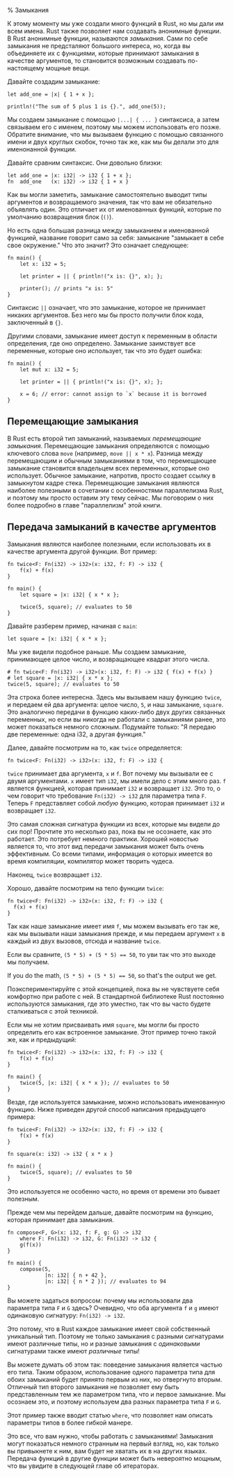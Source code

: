 % Замыкания

К этому моменту мы уже создали много функций в Rust, но мы дали им всем имена. Rust также позволяет нам создавать анонимные функции. В Rust анонимные функции, называются *замыкания*. Сами по себе замыкания не предсталяют большого интереса, но, когда вы объединяете их с функциями, которые принимают замыкания в качестве аргументов, то становится возможным создавать по-настоящему мощные вещи.

Давайте создадим замыкание:

```{rust}
let add_one = |x| { 1 + x };

println!("The sum of 5 plus 1 is {}.", add_one(5));
```

Мы создаем замыкание с помощью `|...| { ... }` синтаксиса, а затем связываем его с именем, поэтому мы можем использовать его позже. Обратите внимание, что мы вызываем функцию с помощью связанного имени и двух круглых скобок, точно так же, как мы бы делали это для именонанной функции.

Давайте сравним синтаксис. Они довольно близки:

```{rust}
let add_one = |x: i32| -> i32 { 1 + x };
fn  add_one   (x: i32) -> i32 { 1 + x }
```

Как вы могли заметить, замыкание самостоятельно выводит типы аргументов и возвращаемого значения, так что вам не обязательно объявлять один. Это отличает их от именованных функций, которые по умолчанию возвращения блок (`()`).

Но есть одна большая разница между замыканием и именованной функцией, название говорит само за себя: замыкание "замыкает в себе свое окружение." Что это значит? Это означает следующее:

```{rust}
fn main() {
    let x: i32 = 5;

    let printer = || { println!("x is: {}", x); };

    printer(); // prints "x is: 5"
}
```

Синтаксис `||` означает, что это замыкание, которое не принимает никаких аргументов. Без него мы бы просто получили блок кода, заключенный в `{}`.

Другими словами, замыкание имеет доступ к переменным в области определения, где оно определено. Замыкание заимствует все переменные, которые оно использует, так что это будет ошибка:

```{rust,ignore}
fn main() {
    let mut x: i32 = 5;

    let printer = || { println!("x is: {}", x); };

    x = 6; // error: cannot assign to `x` because it is borrowed
}
```

## Перемещающие замыкания

В Rust есть второй тип замыканий, называемых *перемещающие замыкания*. Перемещающие замыкания определяются с помощью ключевого слова `move` (например, `move || x * x`). Разница между перемещающим и обычным замыканиями в том, что перемещающее замыкание становится владельцем всех переменных, которые оно использует. Обычное замыкание, напротив, просто создает ссылку в замыкнутом кадре стека. Перемещающие замыкания являются наиболее полезными в сочетании с особенностями параллелизма Rust, и поэтому мы просто оставим эту тему сейчас. Мы поговорим о них более подробно в главе "параллелизм" этой книги.

## Передача замыканий в качестве аргументов

Замыкания являются наиболее полезными, если использовать их в качестве аргумента другой функции. Вот пример:

```{rust}
fn twice<F: Fn(i32) -> i32>(x: i32, f: F) -> i32 {
    f(x) + f(x)
}

fn main() {
    let square = |x: i32| { x * x };

    twice(5, square); // evaluates to 50
}
```

Давайте разберем пример, начиная с `main`:

```{rust}
let square = |x: i32| { x * x };
```

Мы уже видели подобное раньше. Мы создаем замыкание, принимающее целое число, и возвращающее квадрат этого числа.

```{rust}
# fn twice<F: Fn(i32) -> i32>(x: i32, f: F) -> i32 { f(x) + f(x) }
# let square = |x: i32| { x * x };
twice(5, square); // evaluates to 50
```

Эта строка более интересна. Здесь мы вызываем нашу функцию `twice`, и передаем ей два аргумента: целое число, `5`, и наш замыкание, `square`. Это аналогично передачи в функцию каких-либо двух других связанных переменных, но если вы никогда не работали с замыканиями ранее, это может показаться немного сложным. Подумайте только: "Я передаю две переменные: одна i32, а другая функция."

Далее, давайте посмотрим на то, как `twice` определяется:

```{rust,ignore}
fn twice<F: Fn(i32) -> i32>(x: i32, f: F) -> i32 {
```

`twice` принимает два аргумента, `x` и `f`. Вот почему мы вызывали ее с двумя аргументами. `x` имеет тип `i32`, мы имели дело с этим много раз. `f` является функцией, которая принимает `i32` и возвращает `i32`. Это то, о чем говорит что требование `Fn(i32) -> i32` для параметра типа `F`. Теперь `F` представляет собой *любую* функцию, которая принимает `i32` и возвращает `i32`.

Это самая сложная сигнатура функции из всех, которые мы видели до сих пор! Прочтите это несколько раз, пока вы не осознаете, как это работает. Это потребует немного практики. Хорошей новостью является то, что этот вид передачи замыкания может быть очень эффективным. Со всеми типами, информация о которых имеется во время компиляции, компилятор может творить чудеса.

Наконец, `twice` возвращает `i32`.

Хорошо, давайте посмотрим на тело функции `twice`:

```{rust}
fn twice<F: Fn(i32) -> i32>(x: i32, f: F) -> i32 {
  f(x) + f(x)
}
```

Так как наше замыкание имеет имя `f`, мы можем вызывать его так же, как мы вызывали наши замыкания прежде, и мы передаем аргумент `x` в каждый из двух вызовов, отсюда и название `twice`.

Если вы сравните, `(5 * 5) + (5 * 5) == 50`, то уви так что это выходе мы получаем.

If you do the math, `(5 * 5) + (5 * 5) == 50`, so that's the output we get.

Поэкспериментируйте с этой концепцией, пока вы не чувствуете себя комфортно при работе с ней. В стандартной библиотеке Rust постоянно используются замыкания, где это уместно, так что вы часто будете сталкиваться с этой техникой.

Если мы не хотим присваивать имя `square`, мы могли бы просто определить его как встроенное замыкание. Этот пример точно такой же, как и предыдущий:

```{rust}
fn twice<F: Fn(i32) -> i32>(x: i32, f: F) -> i32 {
    f(x) + f(x)
}

fn main() {
    twice(5, |x: i32| { x * x }); // evaluates to 50
}
```

Везде, где используется замыкание, можно использовать именованную функцию. Ниже приведен другой способ написания предыдущего примера:

```{rust}
fn twice<F: Fn(i32) -> i32>(x: i32, f: F) -> i32 {
    f(x) + f(x)
}

fn square(x: i32) -> i32 { x * x }

fn main() {
    twice(5, square); // evaluates to 50
}
```

Это используется не особенно часто, но время от времени это бывает полезным.

Прежде чем мы перейдем дальше, давайте посмотрим на функцию, которая принимает два замыкания.

```{rust}
fn compose<F, G>(x: i32, f: F, g: G) -> i32
    where F: Fn(i32) -> i32, G: Fn(i32) -> i32 {
    g(f(x))
}

fn main() {
    compose(5,
            |n: i32| { n + 42 },
            |n: i32| { n * 2 }); // evaluates to 94
}
```

Вы можете задаться вопросом: почему мы использовали два параметра типа `F` и `G` здесь? Очевидно, что оба аргумента `f` и `g` имеют одинаковую сигнатуру: `Fn(i32) -> i32`.

Это потому, что в Rust каждое замыкание имеет свой собственный уникальный тип. Поэтому не только замыкания с разными сигнатурами имеют различные типы, но и разные замыкания с *одинаковыми* сигнатурами также имеют *различные* типы!

Вы можете думать об этом так: поведение замыкания является частью его типа. Таким образом, использование одного параметра типа для обоих замыканий будет принято первым из них, но отвергнуто вторым. Отличный тип второго замыкания не позволяет ему быть представленным тем же параметром типа, что и первое замыкание. Мы осознаем это, и поэтому используем два разных параметра типа `F` и `G`.

Этот пример также вводит статью `where`, что позволяет нам описать параметры типов в более гибкой манере.

Это все, что вам нужно, чтобы работать с замыканиями! Замыкания могут показаться немного странным на первый взгляд, но, как только вы привыкнете к ним, вам будет не хватать их в на других языках. Передача функций в другие функции может быть невероятно мощным, что вы увидите в следующей главе об итераторах.
